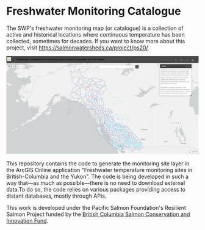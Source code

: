 # Freshwater Monitoring Catalogue

The SWP's freshwater monitoring map (or catalogue) is a collection of active and historical locations where continuous temperature has been collected, sometimes for decades. If you want to know more about this project, visit https://salmonwatersheds.ca/project/ps20/

![app screenshot](docs/images/WebApp_Screenshot.png)

This repository contains the code to generate the monitoring site layer in the ArcGIS Online application "Freshwater temperature monitoring sites in British-Columbia and the Yukon". The code is being developed in such a way that—as much as possible—there is no need to download external data.To do so, the code relies on various packages providing access to distant databases, mostly through APIs.

This work is developed under the Pacific Salmon Foundation's Resilient Salmon Project funded by the [British Columbia Salmon Conservation and Innovation Fund](https://www.dfo-mpo.gc.ca/fisheries-peches/initiatives/fish-fund-bc-fonds-peche-cb/index-eng.html).